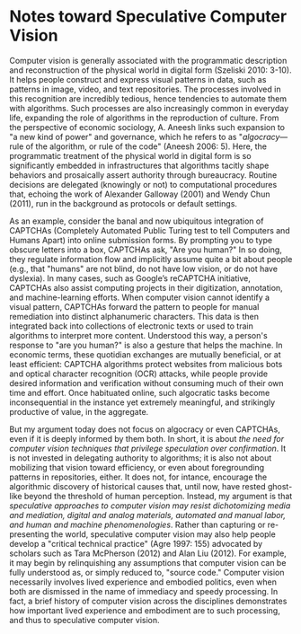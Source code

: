 # Notes toward Speculative Computer Vision 

Computer vision is generally associated with the programmatic description and reconstruction of the physical world in digital form (Szeliski 2010: 3-10). It helps people construct and express visual patterns in data, such as patterns in image, video, and text repositories. The processes involved in this recognition are incredibly tedious, hence tendencies to automate them with algorithms. Such processes are also increasingly common in everyday life, expanding the role of algorithms in the reproduction of culture. From the perspective of economic sociology, A. Aneesh links such expansion to "a new kind of power" and governance, which he refers to as "*algocracy*—rule of the algorithm, or rule of the code" (Aneesh 2006: 5). Here, the programmatic treatment of the physical world in digital form is so significantly embedded in infrastructures that algorithms tacitly shape behaviors and prosaically assert authority through bureaucracy. Routine decisions are delegated (knowingly or not) to computational procedures that, echoing the work of Alexander Galloway (2001) and Wendy Chun (2011), run in the background as protocols or default settings.

As an example, consider the banal and now ubiquitous integration of CAPTCHAs (Completely Automated Public Turing test to tell Computers and Humans Apart) into online submission forms. By prompting you to type obscure letters into a box, CAPTCHAs ask, "Are you human?" In so doing, they regulate information flow and implicitly assume quite a bit about people (e.g., that "humans" are not blind, do not have low vision, or do not have dyslexia). In many cases, such as Google’s reCAPTCHA initiative, CAPTCHAs also assist computing projects in their digitization, annotation, and machine-learning efforts. When computer vision cannot identify a visual pattern, CAPTCHAs forward the pattern to people for manual remediation into distinct alphanumeric characters. This data is then integrated back into collections of electronic texts or used to train algorithms to interpret more content. Understood this way, a person's response to "are you human?" is also a gesture that helps the machine. In economic terms, these quotidian exchanges are mutually beneficial, or at least efficient: CAPTCHA algorithms protect websites from malicious bots and optical character recognition (OCR) attacks, while people provide desired information and verification without consuming much of their own time and effort. Once habituated online, such algocratic tasks become inconsequential in the instance yet extremely meaningful, and strikingly productive of value, in the aggregate.

But my argument today does not focus on algocracy or even CAPTCHAs, even if it is deeply informed by them both. In short, it is about *the need for computer vision techniques that privilege speculation over confirmation*. It is not invested in delegating authority to algorithms; it is also not about mobilizing that vision toward efficiency, or even about foregrounding patterns in repositories, either. It does not, for intance, encourage the algorithmic discovery of historical causes that, until now, have rested ghost-like beyond the threshold of human perception. Instead, my argument is that *speculative approaches to computer vision may resist dichotomizing media and mediation, digital and analog materials, automated and manual labor, and human and machine phenomenologies*. Rather than capturing or re-presenting the world, speculative computer vision may also help people develop a "critical technical practice" (Agre 1997: 155) advocated by scholars such as Tara McPherson (2012) and Alan Liu (2012). For example, it may begin by relinquishing any assumptions that computer vision can be fully understood as, or simply reduced to, "source code." Computer vision necessarily involves lived experience and embodied politics, even when both are dismissed in the name of immediacy and speedy processing. In fact, a brief history of computer vision across the disciplines demonstrates how important lived experience and embodiment are to such processing, and thus to speculative computer vision. 

